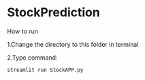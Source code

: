 # StockPrediction
How to run

1.Change the directory to this folder in terminal

2.Type command:

    streamlit run StockAPP.py
